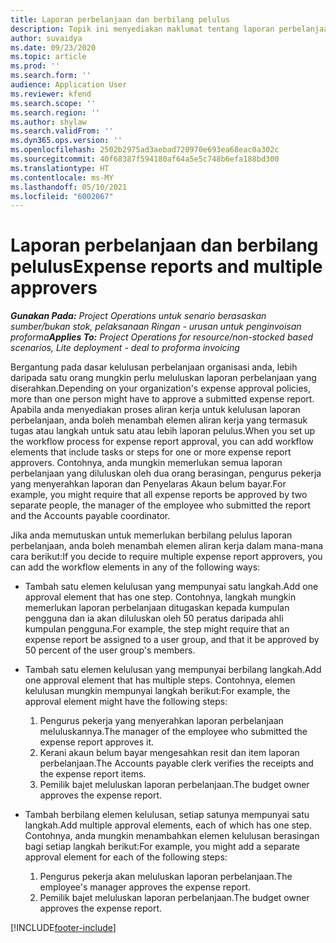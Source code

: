 ```yaml
---
title: Laporan perbelanjaan dan berbilang pelulus
description: Topik ini menyediakan maklumat tentang laporan perbelanjaan yang memerlukan kelulusan oleh lebih daripada satu orang.
author: suvaidya
ms.date: 09/23/2020
ms.topic: article
ms.prod: ''
ms.search.form: ''
audience: Application User
ms.reviewer: kfend
ms.search.scope: ''
ms.search.region: ''
ms.author: shylaw
ms.search.validFrom: ''
ms.dyn365.ops.version: ''
ms.openlocfilehash: 2502b2975ad3aebad720970e693ea68eac0a302c
ms.sourcegitcommit: 40f68387f594180af64a5e5c748b6efa188bd300
ms.translationtype: HT
ms.contentlocale: ms-MY
ms.lasthandoff: 05/10/2021
ms.locfileid: "6002067"
---
```

# <a name="expense-reports-and-multiple-approvers"></a><span data-ttu-id="94aba-103">Laporan perbelanjaan dan berbilang pelulus</span><span class="sxs-lookup"><span data-stu-id="94aba-103">Expense reports and multiple approvers</span></span>

<span data-ttu-id="94aba-104">_**Gunakan Pada:** Project Operations untuk senario berasaskan sumber/bukan stok, pelaksanaan Ringan - urusan untuk penginvoisan proforma_</span><span class="sxs-lookup"><span data-stu-id="94aba-104">_**Applies To:** Project Operations for resource/non-stocked based scenarios, Lite deployment - deal to proforma invoicing_</span></span>

<span data-ttu-id="94aba-105">Bergantung pada dasar kelulusan perbelanjaan organisasi anda, lebih daripada satu orang mungkin perlu meluluskan laporan perbelanjaan yang diserahkan.</span><span class="sxs-lookup"><span data-stu-id="94aba-105">Depending on your organization's expense approval policies, more than one person might have to approve a submitted expense report.</span></span> <span data-ttu-id="94aba-106">Apabila anda menyediakan proses aliran kerja untuk kelulusan laporan perbelanjaan, anda boleh menambah elemen aliran kerja yang termasuk tugas atau langkah untuk satu atau lebih laporan pelulus.</span><span class="sxs-lookup"><span data-stu-id="94aba-106">When you set up the workflow process for expense report approval, you can add workflow elements that include tasks or steps for one or more expense report approvers.</span></span> <span data-ttu-id="94aba-107">Contohnya, anda mungkin memerlukan semua laporan perbelanjaan yang diluluskan oleh dua orang berasingan, pengurus pekerja yang menyerahkan laporan dan Penyelaras Akaun belum bayar.</span><span class="sxs-lookup"><span data-stu-id="94aba-107">For example, you might require that all expense reports be approved by two separate people, the manager of the employee who submitted the report and the Accounts payable coordinator.</span></span>

<span data-ttu-id="94aba-108">Jika anda memutuskan untuk memerlukan berbilang pelulus laporan perbelanjaan, anda boleh menambah elemen aliran kerja dalam mana-mana cara berikut:</span><span class="sxs-lookup"><span data-stu-id="94aba-108">If you decide to require multiple expense report approvers, you can add the workflow elements in any of the following ways:</span></span>

- <span data-ttu-id="94aba-109">Tambah satu elemen kelulusan yang mempunyai satu langkah.</span><span class="sxs-lookup"><span data-stu-id="94aba-109">Add one approval element that has one step.</span></span> <span data-ttu-id="94aba-110">Contohnya, langkah mungkin memerlukan laporan perbelanjaan ditugaskan kepada kumpulan pengguna dan ia akan diluluskan oleh 50 peratus daripada ahli kumpulan pengguna.</span><span class="sxs-lookup"><span data-stu-id="94aba-110">For example, the step might require that an expense report be assigned to a user group, and that it be approved by 50 percent of the user group's members.</span></span>
- <span data-ttu-id="94aba-111">Tambah satu elemen kelulusan yang mempunyai berbilang langkah.</span><span class="sxs-lookup"><span data-stu-id="94aba-111">Add one approval element that has multiple steps.</span></span> <span data-ttu-id="94aba-112">Contohnya, elemen kelulusan mungkin mempunyai langkah berikut:</span><span class="sxs-lookup"><span data-stu-id="94aba-112">For example, the approval element might have the following steps:</span></span>

    1. <span data-ttu-id="94aba-113">Pengurus pekerja yang menyerahkan laporan perbelanjaan meluluskannya.</span><span class="sxs-lookup"><span data-stu-id="94aba-113">The manager of the employee who submitted the expense report approves it.</span></span>
    2. <span data-ttu-id="94aba-114">Kerani akaun belum bayar mengesahkan resit dan item laporan perbelanjaan.</span><span class="sxs-lookup"><span data-stu-id="94aba-114">The Accounts payable clerk verifies the receipts and the expense report items.</span></span>
    3. <span data-ttu-id="94aba-115">Pemilik bajet meluluskan laporan perbelanjaan.</span><span class="sxs-lookup"><span data-stu-id="94aba-115">The budget owner approves the expense report.</span></span>

- <span data-ttu-id="94aba-116">Tambah berbilang elemen kelulusan, setiap satunya mempunyai satu langkah.</span><span class="sxs-lookup"><span data-stu-id="94aba-116">Add multiple approval elements, each of which has one step.</span></span> <span data-ttu-id="94aba-117">Contohnya, anda mungkin menambahkan elemen kelulusan berasingan bagi setiap langkah berikut:</span><span class="sxs-lookup"><span data-stu-id="94aba-117">For example, you might add a separate approval element for each of the following steps:</span></span>

    1. <span data-ttu-id="94aba-118">Pengurus pekerja akan meluluskan laporan perbelanjaan.</span><span class="sxs-lookup"><span data-stu-id="94aba-118">The employee's manager approves the expense report.</span></span>
    2. <span data-ttu-id="94aba-119">Pemilik bajet meluluskan laporan perbelanjaan.</span><span class="sxs-lookup"><span data-stu-id="94aba-119">The budget owner approves the expense report.</span></span>


[!INCLUDE[footer-include](../includes/footer-banner.md)]